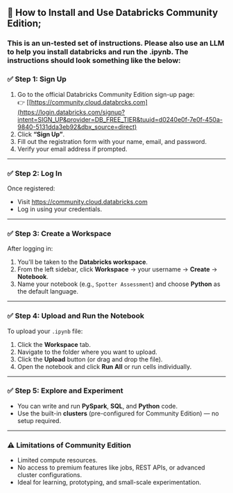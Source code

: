 ## 🧭 How to Install and Use Databricks Community Edition;  

### This is an un-tested set of instructions.  Please also use an LLM to help you install databricks and run the .ipynb.  The instructions should look something like the below: 

### ✅ Step 1: Sign Up
1. Go to the official Databricks Community Edition sign-up page:  
   👉 [[https://community.cloud.databrcks.com](https://login.databricks.com/signup?intent=SIGN_UP&provider=DB_FREE_TIER&tuuid=d0240e0f-7e0f-450a-9840-5131dda3eb92&dbx_source=direct)
2. Click **“Sign Up”**.
3. Fill out the registration form with your name, email, and password.
4. Verify your email address if prompted.

---

### ✅ Step 2: Log In
Once registered:
- Visit https://community.cloud.databricks.com
- Log in using your credentials.

---

### ✅ Step 3: Create a Workspace
After logging in:
1. You'll be taken to the **Databricks workspace**.
2. From the left sidebar, click **Workspace** → your username → **Create** → **Notebook**.
3. Name your notebook (e.g., `Spotter Assessment`) and choose **Python** as the default language.

---

### ✅ Step 4: Upload and Run the Notebook
To upload your `.ipynb` file:
1. Click the **Workspace** tab.
2. Navigate to the folder where you want to upload.
3. Click the **Upload** button (or drag and drop the file).
4. Open the notebook and click **Run All** or run cells individually.

---

### ✅ Step 5: Explore and Experiment
- You can write and run **PySpark**, **SQL**, and **Python** code.
- Use the built-in **clusters** (pre-configured for Community Edition) — no setup required.

---

### ⚠️ Limitations of Community Edition
- Limited compute resources.
- No access to premium features like jobs, REST APIs, or advanced cluster configurations.
- Ideal for learning, prototyping, and small-scale experimentation.

